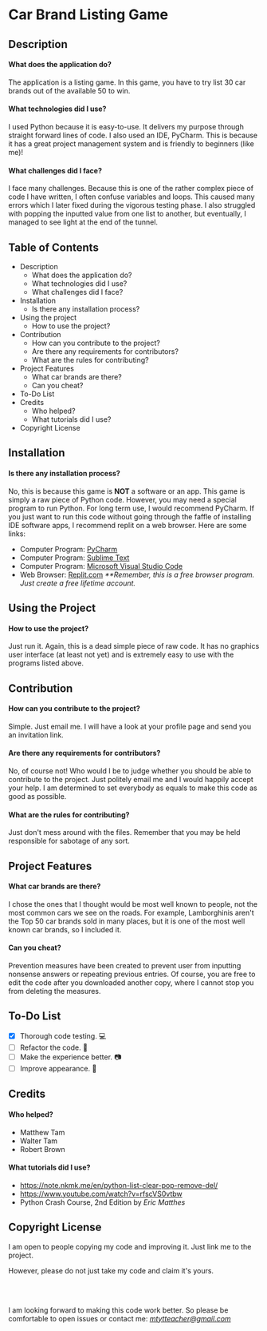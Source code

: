 # Car Brand Listing Game


## **Description**
#### What does the application do?
The application is a listing game. In this game, you have to try list 30 car brands out of the available 50 to win.
#### What technologies did I use?
I used Python because it is easy-to-use. It delivers my purpose through straight forward lines of code. I also used an IDE, PyCharm. This is because it has a great project management system and is friendly to beginners (like me)!
#### What challenges did I face?
I face many challenges. Because this is one of the rather complex piece of code I have written, I often confuse variables and loops. This caused many errors which I later fixed during the vigorous testing phase. I also struggled with popping the inputted value from one list to another, but eventually, I managed to see light at the end of the tunnel.

## **Table of Contents**
- Description
  - What does the application do?
  - What technologies did I use?
  - What challenges did I face?
- Installation
  - Is there any installation process?
- Using the project
  - How to use the project?
- Contribution
  - How can you contribute to the project?
  - Are there any requirements for contributors?
  - What are the rules for contributing?
- Project Features
  - What car brands are there?
  - Can you cheat?
- To-Do List
- Credits
  - Who helped?
  - What tutorials did I use?
- Copyright License

## **Installation**
#### Is there any installation process?
No, this is because this game is **NOT** a software or an app. This game is simply a raw piece of Python code. However, you may need a special program to run Python. For long term use, I would recommend PyCharm. If you just want to run this code without going through the faffle of installing IDE software apps, I recommend replit on a web browser. Here are some links:
- Computer Program: [PyCharm](https://www.jetbrains.com/pycharm/download/)
- Computer Program: [Sublime Text](https://www.sublimetext.com/download)
- Computer Program: [Microsoft Visual Studio Code](https://code.visualstudio.com/)
- Web Browser: [Replit.com](https://replit.com/~) _**Remember, this is a free browser program. Just create a free lifetime account._

## **Using the Project**
#### How to use the project?
Just run it. Again, this is a dead simple piece of raw code. It has no graphics user interface (at least not yet) and is extremely easy to use with the programs listed above.

## **Contribution**
#### How can you contribute to the project?
Simple. Just email me. I will have a look at your profile page and send you an invitation link. 
#### Are there any requirements for contributors?
No, of course not! Who would I be to judge whether you should be able to contribute to the project. Just politely email me and I would happily accept your help. I am determined to set everybody as equals to make this code as good as possible.
#### What are the rules for contributing?
Just don't mess around with the files. Remember that you may be held responsible for sabotage of any sort.

## **Project Features**
#### What car brands are there?
I chose the ones that I thought would be most well known to people, not the most common cars we see on the roads. For example, Lamborghinis aren't the Top 50 car brands sold in many places, but it is one of the most well known car brands, so I included it.
#### Can you cheat?
Prevention measures have been created to prevent user from inputting nonsense answers or repeating previous entries. Of course, you are free to edit the code after you downloaded another copy, where I cannot stop you from deleting the measures.

## **To-Do List**
- [x] Thorough code testing. 💻
- [ ] Refactor the code. 💾
- [ ] Make the experience better. 📷
- [ ] Improve appearance. 🌻

## **Credits**
#### Who helped?
- Matthew Tam
- Walter Tam
- Robert Brown
#### What tutorials did I use?
- https://note.nkmk.me/en/python-list-clear-pop-remove-del/
- https://www.youtube.com/watch?v=rfscVS0vtbw
- Python Crash Course, 2nd Edition by *Eric Matthes*

## **Copyright License**
I am open to people copying my code and improving it. Just link me to the project. 

However, please do not just take my code and claim it's yours. 

<br><br/>

I am looking forward to making this code work better. So please be comfortable to open issues or contact me: *mtytteacher@gmail.com*
